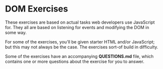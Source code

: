 # DOM Exercises

These exercises are based on actual tasks web developers use JavaScript for. They all are based on listening for events and modifying the DOM in some way.

For some of the exercises, you'll be given starter HTML and/or JavaScript; but this may not always be the case. The exercises sort-of build in difficulty.

Some of the exercises have an accompanying **QUESTIONS.md** file, which contains one or more questions about the exercise for you to answer.